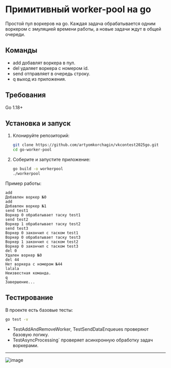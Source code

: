 # Примитивный worker-pool на go

Простой пул воркеров на go. Каждая задачa обрабатывается одним воркером с эмуляцией времени работы, а новые задачи ждут в общей очереди.

## Команды
- add добавлят воркера в пул.
- del <id> удаляет воркера с номером id.
- send <data> отправляет в очередь строку.
- q выход из приложения.

## Требования

Go 1.18+

## Установка и запуск

1. Клонируйте репозиторий:

   ```bash
   git clone https://github.com/artyomkorchagin/vkcontest2025go.git
   cd go-worker-pool
   ```
2. Соберите и запустите приложение:

   ```bash
   go build -o workerpool
   ./workerpool
   ```


Пример работы:

```text
add
Добавлен воркер №0
add
Добавлен воркер №1
send test1
Воркер 0 обрабатывает таску test1
send test2
Воркер 1 обрабатывает таску test2
send test3
Воркер 0 закончил с таском test1
Воркер 0 обрабатывает таску test3
Воркер 1 закончил с таском test2
Воркер 0 закончил с таском test3
del 0
Удален воркер №0
del 44
Нет воркера с номером №44
lalala
Неизвестная команда.
q
Завершение...
```

## Тестирование

В проекте есть базовые тесты:

```bash
go test -v
```

- TestAddAndRemoveWorker, TestSendDataEnqueues проверяют базовую логику.
- TestAsyncProcessing` проверяет асинхронную обработку задач воркерами.

---

![image](https://github.com/user-attachments/assets/63750a3e-de02-4b23-a5e8-d7ea177dcf38)

